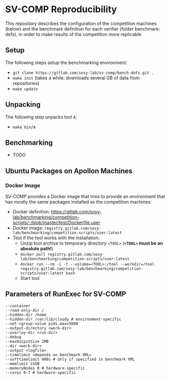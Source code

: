 # SV-COMP Reproducibility
This repository describes the configuration of the competition machines (below)
and the benchmark definition for each verifier (folder benchmark-defs),
in order to make results of the competition more replicable.


## Setup
The following steps setup the benchmarking environment:
- `git clone https://gitlab.com/sosy-lab/sv-comp/bench-defs.git .`
- `make init` (takes a while: downloads several GB of data from repositories)
- `make update`

## Unpacking
The following step unpacks tool `A`:
- `make bin/A`

## Benchmarking
- TODO

## Ubuntu Packages on Apollon Machines

### Docker Image
SV-COMP provides a Docker image that tries to provide an environment
that has mostly the same packages installed as the competition machines:
- Docker definition: https://gitlab.com/sosy-lab/benchmarking/competition-scripts/-/blob/master/test/Dockerfile.user
- Docker image: `registry.gitlab.com/sosy-lab/benchmarking/competition-scripts/user:latest`
- Test if the tool works with the installation:
  - Unzip tool archive to temporary directory `<TOOL>` (**`<TOOL>` must be an absolute path!**)
  - `docker pull registry.gitlab.com/sosy-lab/benchmarking/competition-scripts/user:latest`
  - `docker run --rm -i -t --volume=<TOOL>:/tool --workdir=/tool registry.gitlab.com/sosy-lab/benchmarking/competition-scripts/user:latest bash`
  - Start tool


## Parameters of RunExec for SV-COMP
```
--container
--read-only-dir /
--hidden-dir /home
--hidden-dir /var/lib/cloudy # environment-specific
--set-cgroup-value pids.max=5000
--output-directory <work-dir>
--overlay-dir <run-dir>
--debug
--maxOutputSize 2MB
--dir <work-dir>
--output <logfile>
--timelimit <depends on benchmark XML>
--softtimelimit 900s # only if specified in benchmark XML
--memlimit 15GB
--memoryNodes 0 # hardware-specific
--cores 0-7 # hardware-specific
```


